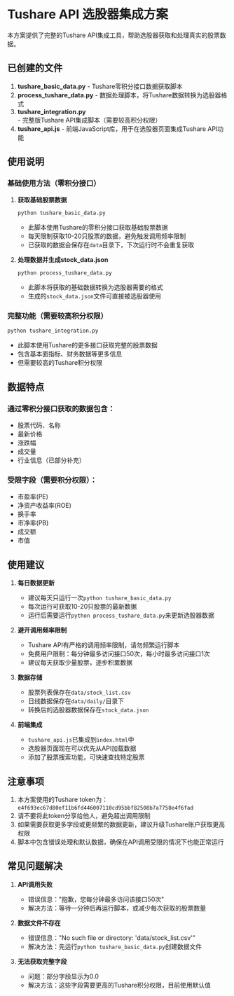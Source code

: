 # Tushare API 选股器集成方案

本方案提供了完整的Tushare API集成工具，帮助选股器获取和处理真实的股票数据。

## 已创建的文件

1. **tushare_basic_data.py** - Tushare零积分接口数据获取脚本
2. **process_tushare_data.py** - 数据处理脚本，将Tushare数据转换为选股器格式
3. **tushare_integration.py** - 完整版Tushare API集成脚本（需要较高积分权限）
4. **tushare_api.js** - 前端JavaScript库，用于在选股器页面集成Tushare API功能

## 使用说明

### 基础使用方法（零积分接口）

1. **获取基础股票数据**
   ```bash
   python tushare_basic_data.py
   ```
   - 此脚本使用Tushare的零积分接口获取基础股票数据
   - 每天限制获取10-20只股票的数据，避免触发调用频率限制
   - 已获取的数据会保存在`data`目录下，下次运行时不会重复获取

2. **处理数据并生成stock_data.json**
   ```bash
   python process_tushare_data.py
   ```
   - 此脚本将获取的基础数据转换为选股器需要的格式
   - 生成的`stock_data.json`文件可直接被选股器使用

### 完整功能（需要较高积分权限）

```bash
python tushare_integration.py
```
- 此脚本使用Tushare的更多接口获取完整的股票数据
- 包含基本面指标、财务数据等更多信息
- 但需要较高的Tushare积分权限

## 数据特点

### 通过零积分接口获取的数据包含：
- 股票代码、名称
- 最新价格
- 涨跌幅
- 成交量
- 行业信息（已部分补充）

### 受限字段（需要积分权限）：
- 市盈率(PE)
- 净资产收益率(ROE)
- 换手率
- 市净率(PB)
- 成交额
- 市值

## 使用建议

1. **每日数据更新**
   - 建议每天只运行一次`python tushare_basic_data.py`
   - 每次运行可获取10-20只股票的最新数据
   - 运行后需要运行`python process_tushare_data.py`来更新选股器数据

2. **避开调用频率限制**
   - Tushare API有严格的调用频率限制，请勿频繁运行脚本
   - 免费用户限制：每分钟最多访问接口50次，每小时最多访问接口1次
   - 建议每天获取少量股票，逐步积累数据

3. **数据存储**
   - 股票列表保存在`data/stock_list.csv`
   - 日线数据保存在`data/daily/`目录下
   - 转换后的选股器数据保存在`stock_data.json`

4. **前端集成**
   - `tushare_api.js`已集成到`index.html`中
   - 选股器页面现在可以优先从API加载数据
   - 添加了股票搜索功能，可快速查找特定股票

## 注意事项

1. 本方案使用的Tushare token为：`e4f693ec67d80ef11b6fd446007110cd95bbf82508b7a7758e4f6fad`
2. 请不要将此token分享给他人，避免超出调用限制
3. 如果需要获取更多字段或更频繁的数据更新，建议升级Tushare账户获取更高权限
4. 脚本中包含错误处理和默认数据，确保在API调用受限的情况下也能正常运行

## 常见问题解决

1. **API调用失败**
   - 错误信息："抱歉，您每分钟最多访问该接口50次"
   - 解决方法：等待一分钟后再运行脚本，或减少每次获取的股票数量

2. **数据文件不存在**
   - 错误信息："No such file or directory: 'data/stock_list.csv'"
   - 解决方法：先运行`python tushare_basic_data.py`创建数据文件

3. **无法获取完整字段**
   - 问题：部分字段显示为0.0
   - 解决方法：这些字段需要更高的Tushare积分权限，目前使用默认值